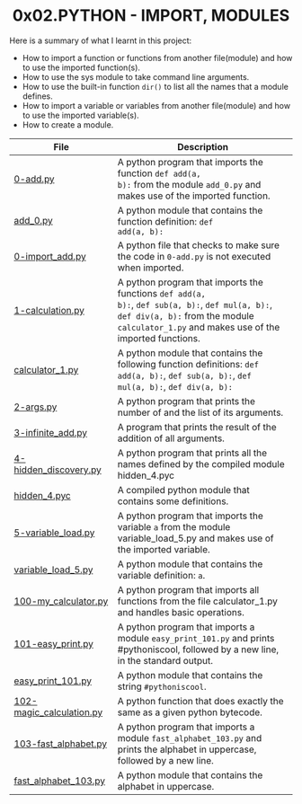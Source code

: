 <h1 align="center" id="top">0x02.PYTHON - IMPORT, MODULES</h1>
Here is a summary of what I learnt in this project: 
<ul>
<li>How to import a function or functions from another file(module) and how to use the imported function(s).</li>
<li>How to use the sys module to take command line arguments.</li>
<li>How to use the built-in function <code>dir()</code> to list all the names that a module defines.</li>
<li>How to import a variable or variables from another file(module) and how to use the imported variable(s).</li>
<li>How to create a module.</li>
</ul>

|File|Description|
|---|---|
|[0-add.py](https://github.com/GM-Samuelstein/alx-higher_level_programming/blob/master/0x02-python-import_modules/0-add.py)|A python program that imports the function <code>def add(a, b):</code> from the module <code>add_0.py</code> and makes use of the imported function.|
|[add_0.py](https://github.com/GM-Samuelstein/alx-higher_level_programming/blob/master/0x02-python-import_modules/add_0.py)|A python module that contains the function definition: <code>def add(a, b):</code>|
|[0-import_add.py](https://github.com/GM-Samuelstein/alx-higher_level_programming/blob/master/0x02-python-import_modules/0-import_add.py)|A python file that checks to make sure the code in <code>0-add.py</code> is not executed when imported.|
|[1-calculation.py](https://github.com/GM-Samuelstein/alx-higher_level_programming/blob/master/0x02-python-import_modules/1-calculation.py)|A python program that imports the functions <code>def add(a, b):</code>, <code>def sub(a, b):</code>, <code>def mul(a, b):</code>, <code>def div(a, b):</code> from the module <code>calculator_1.py</code> and makes use of the imported functions.|
|[calculator_1.py](https://github.com/GM-Samuelstein/alx-higher_level_programming/blob/master/0x02-python-import_modules/calculator_1.py)|A python module that contains the following function definitions: <code>def add(a, b):</code>, <code>def sub(a, b):</code>, <code>def mul(a, b):</code>, <code>def div(a, b):</code>|
|[2-args.py](https://github.com/GM-Samuelstein/alx-higher_level_programming/blob/master/0x02-python-import_modules/2-args.py)|A python program that prints the number of and the list of its arguments.|
|[3-infinite_add.py](https://github.com/GM-Samuelstein/alx-higher_level_programming/blob/master/0x02-python-import_modules/3-infinite_add.py)|A program that prints the result of the addition of all arguments.|
|[4-hidden_discovery.py](https://github.com/GM-Samuelstein/alx-higher_level_programming/blob/master/0x02-python-import_modules/4-hidden_discovery.py)|A python program that prints all the names defined by the compiled module hidden_4.pyc|
|[hidden_4.pyc](https://github.com/GM-Samuelstein/alx-higher_level_programming/blob/master/0x02-python-import_modules/hidden_4.pyc)|A compiled python module that contains some definitions.|
|[5-variable_load.py](https://github.com/GM-Samuelstein/alx-higher_level_programming/blob/master/0x02-python-import_modules/5-variable_load.py)|A python program that imports the variable <code>a</code> from the module variable_load_5.py and makes use of the imported variable.|
|[variable_load_5.py](https://github.com/GM-Samuelstein/alx-higher_level_programming/blob/master/0x02-python-import_modules/variable_load_5.py)|A python module that contains the variable definition: <code>a</code>.|
|[100-my_calculator.py](https://github.com/GM-Samuelstein/alx-higher_level_programming/blob/master/0x02-python-import_modules/100-my_calculator.py)|A python program that imports all functions from the file calculator_1.py and handles basic operations.|
|[101-easy_print.py](https://github.com/GM-Samuelstein/alx-higher_level_programming/blob/master/0x02-python-import_modules/101-easy_print.py)|A python program that imports a module <code>easy_print_101.py</code> and prints #pythoniscool, followed by a new line, in the standard output.|
|[easy_print_101.py](https://github.com/GM-Samuelstein/alx-higher_level_programming/blob/master/0x02-python-import_modules/easy_print_101.py)|A python module that contains the string <code>#pythoniscool</code>.|
|[102-magic_calculation.py](https://github.com/GM-Samuelstein/alx-higher_level_programming/blob/master/0x02-python-import_modules/102-magic_calculation.py)|A python function that does exactly the same as a given python bytecode.|
|[103-fast_alphabet.py](https://github.com/GM-Samuelstein/alx-higher_level_programming/blob/master/0x02-python-import_modules/103-fast_alphabet.py)|A python program that imports a module <code>fast_alphabet_103.py</code> and prints the alphabet in uppercase, followed by a new line.|
|[fast_alphabet_103.py](https://github.com/GM-Samuelstein/alx-higher_level_programming/blob/master/0x02-python-import_modules/fast_alphabet_103.py)|A python module that contains the alphabet in uppercase.|
 